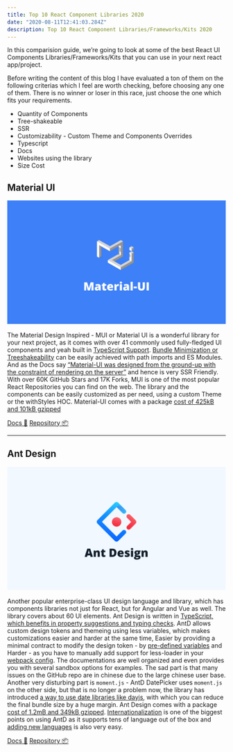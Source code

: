 ```yaml
---
title: Top 10 React Component Libraries 2020
date: "2020-08-11T12:41:03.284Z"
description: Top 10 React Component Libraries/Frameworks/Kits 2020
---
```


In this comparision guide, we’re going to look at some of the best React UI Components Libraries/Frameworks/Kits that you can use in your next react app/project.

Before writing the content of this blog I have evaluated a ton of them on the following criterias which I feel are worth checking, before choosing any one of them. There is no winner or loser in this race, just choose the one which fits your requirements.

- Quantity of Components
- Tree-shakeable
- SSR
- Customizability - Custom Theme and Components Overrides
- Typescript
- Docs
- Websites using the library
- Size Cost

## Material UI

![Top 10 React Component Libraries 2020 - Material-UI](./Material-UI.png)

The Material Design Inspired - MUI or Material UI is a wonderful library for your next project, as it comes with over 41 commonly used fully-fledged UI components and yeah built in [TypeScript Support](https://material-ui.com/guides/typescript/). [Bundle Minimization or Treeshakeability](https://material-ui.com/guides/minimizing-bundle-size/) can be easily achieved with path imports and ES Modules. And as the Docs say [“Material-UI was designed from the ground-up with the constraint of rendering on the server”](https://material-ui.com/guides/server-rendering/#material-ui-on-the-server) and hence is very SSR Friendly. With over 60K GitHub Stars and 17K Forks, MUI is one of the most popular React Repositories you can find on the web. The library and the components can be easily customized as per need, using a custom Theme or the withStyles HOC. Material-UI comes with a package [cost of 425kB and 101kB gzipped](https://bundlephobia.com/result?p=material-ui&)

[Docs 📔](https://material-ui.com/) [Repository 📦](https://github.com/mui-org/material-ui/)

---

## Ant Design

![Top 10 React Component Libraries 2020 - Ant-Design](./Ant-Design.png)

Another popular enterprise-class UI design language and library, which has components libraries not just for React, but for Angular and Vue as well. The library covers about 60 UI elements. Ant Design is written in [TypeScript, which benefits in property suggestions and typing checks](https://ant.design/docs/react/use-in-typescript). AntD allows custom design tokens and themeing using less variables, which makes customizations easier and harder at the same time, Easier by providing a minimal contract to modify the design token - by [pre-defined variables](https://github.com/ant-design/ant-design/blob/master/components/style/themes/default.less) and Harder - as you have to manually add support for less-loader in your [webpack config](https://ant.design/docs/react/customize-theme#Customize-in-webpack). The documentations are well organized and even provides you with several sandbox options for examples. The sad part is that many issues on the GitHub repo are in chinese due to the large chinese user base. Another very disturbing part is `moment.js` - AntD DatePicker uses `moment.js` on the other side, but that is no longer a problem now, the library has introduced [a way to use date libraries like dayjs](https://ant.design/docs/react/replace-moment), with which you can reduce the final bundle size by a huge margin. Ant Design comes with a package [cost of 1.2mB and 349kB gzipped](https://bundlephobia.com/result?p=antd&). [Internationalization](https://ant.design/docs/react/i18n) is one of the biggest points on using AntD as it supports tens of language out of the box and [adding new languages](https://ant.design/docs/react/i18n#Adding-new-language) is also very easy.

[Docs 📔](https://ant.design/) [Repository 📦](https://github.com/ant-design/ant-design/)
